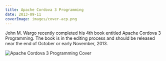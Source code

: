 ```yaml
---
title: Apache Cordova 3 Programming
date: 2013-09-11
coverImage: images/cover-acp.png
---
```


John M. Wargo recently completed his 4th book entitled Apache Cordova 3 Programming. The book is in the editing process and should be released near the end of October or early November, 2013.

![Apache Cordova 3 Programming Cover](/images/cover-acp.png)
